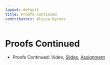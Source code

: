 ```yaml
---
layout: default
title: Proofs Continued
contributors: Alyssa Byrnes
---
```


# Proofs Continued

* Proofs Continued: Video, [Slides](/comp283/lessons/ProofsCont.html), [Assignment](https://www.gradescope.com/)
